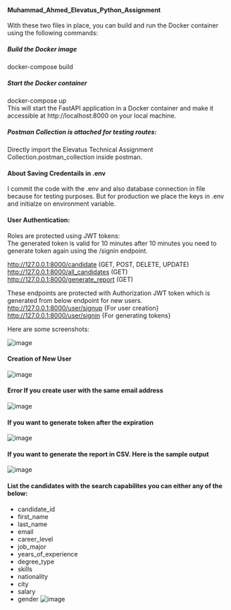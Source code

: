 #### Muhammad_Ahmed_Elevatus_Python_Assignment
With these two files in place, you can build and run the Docker container using the following commands:
##### Build the Docker image
docker-compose build

##### Start the Docker container
docker-compose up<br/>
This will start the FastAPI application in a Docker container and make it accessible at http://localhost:8000 on your local machine.

##### Postman Collection is attached for testing routes:
Directly import the Elevatus Technical Assignment Collection.postman_collection inside postman.

#### About Saving Credentails in .env
I commit the code with the .env and also database connection in file because for testing purposes. But for production we place the keys in .env and initialze on environment variable.

#### User Authentication:
Roles are protected using JWT tokens:<br/>
The generated token is valid for 10 minutes after 10 minutes you need to generate token again using the /signin endpoint.<br/>

http://127.0.0.1:8000/candidate (GET, POST, DELETE, UPDATE)<br/>
http://127.0.0.1:8000/all_candidates (GET)<br/>
http://127.0.0.1:8000/generate_report (GET)<br/>

These endpoints are protected with Authorization JWT token which is generated from below endpoint for new users.
http://127.0.0.1:8000/user/signup {For user creation}<br/>
http://127.0.0.1:8000/user/signin {For generating tokens}

Here are some screenshots:

![image](https://user-images.githubusercontent.com/54658973/216452873-0134e836-52d5-4a0e-a933-4031b1e0047a.png)


#### Creation of New User

![image](https://user-images.githubusercontent.com/54658973/216453112-c3b6dea5-18ea-44f7-b9a9-7837bb73ed76.png)
#### Error If you create user with the same email address
![image](https://user-images.githubusercontent.com/54658973/216453210-10e123ab-38d7-48e9-aa93-e81a4694a88f.png)

#### If you want to generate token after the expiration 

![image](https://user-images.githubusercontent.com/54658973/216453711-9a88e6aa-7e4c-4015-a3a5-25559e079d62.png)

#### If you want to generate the report in CSV. Here is the sample output
![image](https://user-images.githubusercontent.com/54658973/216453967-0d4906fb-0188-4d8a-a4bb-4fb672b24d94.png)

#### List the candidates with the search capabilites you can either any of the below:
- candidate_id
- first_name
- last_name
- email
- career_level
- job_major
- years_of_experience
- degree_type
- skills
- nationality
- city
- salary
- gender
![image](https://user-images.githubusercontent.com/54658973/216454240-b6072fe9-091f-44d3-90d8-8880d6fbc5dd.png)

